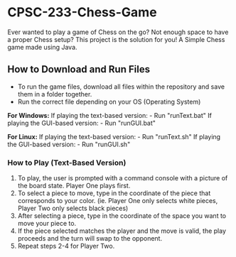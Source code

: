 # CPSC-233-Chess-Game

Ever wanted to play a game of Chess on the go? Not enough space to have a proper Chess setup? This project is the solution for you! 
A Simple Chess game made using Java.

## How to Download and Run Files

- To run the game files, download all files within the repository and save them in a folder together. 
- Run the correct file depending on your OS (Operating System)

**For Windows:**
  If playing the text-based version:
    - Run "runText.bat"
  If playing the GUI-based version:
    - Run "runGUI.bat"
    
**For Linux:**
  If playing the text-based version:
    - Run "runText.sh"
  If playing the GUI-based version:
    - Run "runGUI.sh"  

### How to Play (Text-Based Version)

1. To play, the user is prompted with a command console with a picture of the board state. Player One plays first.
2. To select a piece to move, type in the coordinate of the piece that corresponds to your color. (ie. Player One only selects white pieces, Player Two only selects black pieces)
3. After selecting a piece, type in the coordinate of the space you want to move your piece to.
4. If the piece selected matches the player and the move is valid, the play proceeds and the turn will swap to the opponent.
5. Repeat steps 2-4 for Player Two.
